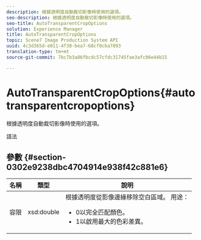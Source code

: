 ```yaml
---
description: 根據透明度自動裁切影像時使用的選項。
seo-description: 根據透明度自動裁切影像時使用的選項。
seo-title: AutoTransparentCropOptions
solution: Experience Manager
title: AutoTransparentCropOptions
topic: Scene7 Image Production System API
uuid: 4c3d365d-e011-4f38-bea7-68cf0cba7893
translation-type: tm+mt
source-git-commit: 7bc7b3a86fbcdc57cfdc31745fae3afc06e44b15

---
```



# AutoTransparentCropOptions{#autotransparentcropoptions}

根據透明度自動裁切影像時使用的選項。

語法

## 參數 {#section-0302e9238dbc4704914e938f42c881e6}

<table id="table_F6A0DBA37F704C2097C617A0A6767566"> 
 <thead> 
  <tr> 
   <th colname="col1" class="entry"> 名稱 </th> 
   <th colname="col2" class="entry"> 類型 </th> 
   <th colname="col3" class="entry"> 說明 </th> 
  </tr> 
 </thead>
 <tbody> 
  <tr> 
   <td colname="col1"> <span class="codeph"> 容限</span> </td> 
   <td colname="col2"> <span class="codeph"> xsd:double</span> </td> 
   <td colname="col3">根據透明度從影像邊緣移除空白區域。 用途： 
    <ul id="ul_FE5423B857AE43FCBA7A9AEA76C754CC">
     <li id="li_01E3BD0AB8DA4C408B47CB02B269404A">0以完全匹配顏色。 </li>
     <li id="li_FCE21384265D4ECE9C0D785F1BB32C3A">1以啟用最大的色彩差異。 </li>
    </ul></td> 
  </tr> 
 </tbody> 
</table>

